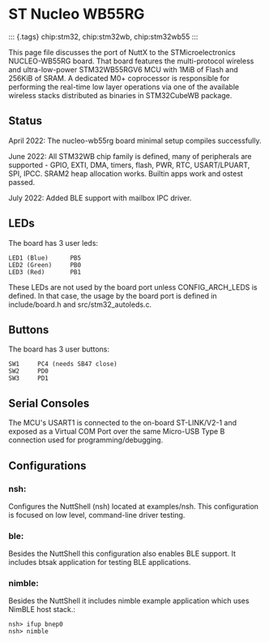 ST Nucleo WB55RG
================

::: {.tags}
chip:stm32, chip:stm32wb, chip:stm32wb55
:::

This page file discusses the port of NuttX to the STMicroelectronics
NUCLEO-WB55RG board. That board features the multi-protocol wireless and
ultra-low-power STM32WB55RGV6 MCU with 1MiB of Flash and 256KiB of SRAM.
A dedicated M0+ coprocessor is responsible for performing the real-time
low layer operations via one of the available wireless stacks
distributed as binaries in STM32CubeWB package.

Status
------

April 2022: The nucleo-wb55rg board minimal setup compiles successfully.

June 2022: All STM32WB chip family is defined, many of peripherals are
supported - GPIO, EXTI, DMA, timers, flash, PWR, RTC, USART/LPUART, SPI,
IPCC. SRAM2 heap allocation works. Builtin apps work and ostest passed.

July 2022: Added BLE support with mailbox IPC driver.

LEDs
----

The board has 3 user leds:

    LED1 (Blue)      PB5
    LED2 (Green)     PB0
    LED3 (Red)       PB1

These LEDs are not used by the board port unless CONFIG\_ARCH\_LEDS is
defined. In that case, the usage by the board port is defined in
include/board.h and src/stm32\_autoleds.c.

Buttons
-------

The board has 3 user buttons:

    SW1     PC4 (needs SB47 close)
    SW2     PD0
    SW3     PD1

Serial Consoles
---------------

The MCU\'s USART1 is connected to the on-board ST-LINK/V2-1 and exposed
as a Virtual COM Port over the same Micro-USB Type B connection used for
programming/debugging.

Configurations
--------------

### nsh:

Configures the NuttShell (nsh) located at examples/nsh. This
configuration is focused on low level, command-line driver testing.

### ble:

Besides the NuttShell this configuration also enables BLE support. It
includes btsak application for testing BLE applications.

### nimble:

Besides the NuttShell it includes nimble example application which uses
NimBLE host stack.:

    nsh> ifup bnep0
    nsh> nimble
